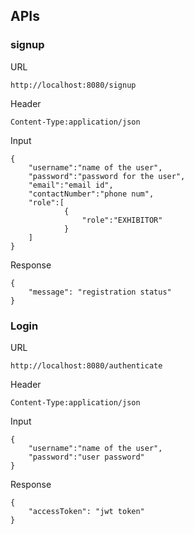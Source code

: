 ﻿## APIs
### signup
URL

    http://localhost:8080/signup
Header

    Content-Type:application/json
Input

    {
	    "username":"name of the user",
	    "password":"password for the user",
	    "email":"email id",
	    "contactNumber":"phone num",
	    "role":[
                {
                    "role":"EXHIBITOR"
                }
		]
	}
Response

    {
	    "message": "registration status"
    }

### Login
URL

    http://localhost:8080/authenticate
Header

    Content-Type:application/json
Input

    {
	    "username":"name of the user",
	    "password":"user password"
	}
Response

    {
	    "accessToken": "jwt token"
    }

